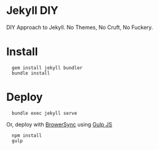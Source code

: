 Jekyll DIY
===

DIY Approach to Jekyll. No Themes, No Cruft, No Fuckery.

# Install

```
  gem install jekyll bundler
  bundle install
```
# Deploy

```
  bundle exec jekyll serve
```

Or, deploy with [BrowerSync](https://www.browsersync.io/) using [Gulp JS](http://gulpjs.com/)
```
  npm install
  gulp
```

